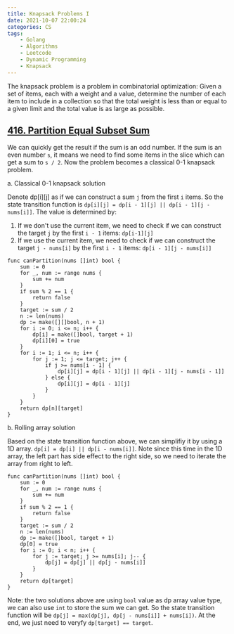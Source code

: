 ```yaml
---
title: Knapsack Problems I
date: 2021-10-07 22:00:24
categories: CS
tags:
    - Golang
    - Algorithms
    - Leetcode
    - Dynamic Programming
    - Knapsack
---
```


The knapsack problem is a problem in combinatorial optimization: Given a set of items, each with a weight and a value, determine the number of each item to include in a collection so that the total weight is less than or equal to a given limit and the total value is as large as possible.

## [416. Partition Equal Subset Sum](https://leetcode.com/problems/partition-equal-subset-sum/)

We can quickly get the result if the sum is an odd number. If the sum is an even number `s`, it means we need to find some items in the slice which can get a sum to `s / 2`. Now the problem becomes a classical 0-1 knapsack problem.

a. Classical 0-1 knapsack solution

Denote dp[i][j] as if we can construct a sum `j` from the first `i` items. So the state transition function is `dp[i][j] = dp[i - 1][j] || dp[i - 1][j - nums[i]]`.  The value is determined by:
  1) If we don't use the current item, we need to check if we can construct the target `j` by the first `i - 1` items: `dp[i-1][j]`
  2) If we use the current item, we need to check if we can construct the target `j - nums[i]` by the first `i - 1` items: `dp[i - 1][j - nums[i]]`

```golang
func canPartition(nums []int) bool {
    sum := 0
    for _, num := range nums {
        sum += num
    }
    if sum % 2 == 1 {
        return false
    }
    target := sum / 2
    n := len(nums)
    dp := make([][]bool, n + 1)
    for i := 0; i <= n; i++ {
        dp[i] = make([]bool, target + 1)
        dp[i][0] = true
    }
    for i := 1; i <= n; i++ {
        for j := 1; j <= target; j++ {
            if j >= nums[i - 1] {
                dp[i][j] = dp[i - 1][j] || dp[i - 1][j - nums[i - 1]]
            } else {
                dp[i][j] = dp[i - 1][j]
            }
        }
    }
    return dp[n][target]
}
```

b. Rolling array solution

Based on the state transition function above, we can simplifiy it by using a 1D array. `dp[i] = dp[i] || dp[i - nums[i]]`. Note since this time in the 1D array, the left part has side effect to the right side, so we need to iterate the array from right to left.

```golang
func canPartition(nums []int) bool {
    sum := 0
    for _, num := range nums {
        sum += num
    }
    if sum % 2 == 1 {
        return false
    }
    target := sum / 2
    n := len(nums)
    dp := make([]bool, target + 1)
    dp[0] = true
    for i := 0; i < n; i++ {
        for j := target; j >= nums[i]; j-- {
            dp[j] = dp[j] || dp[j - nums[i]]
        }
    }
    return dp[target]
}
```

Note: the two solutions above are using `bool` value as dp array value type, we can also use `int` to store the sum we can get. So the state transition function will be `dp[j] = max(dp[j], dp[j - nums[i]] + nums[i])`. At the end, we just need to veryfy `dp[target] == target`.


